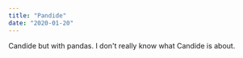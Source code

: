 ```yaml
---
title: "Pandide"
date: "2020-01-20"
---
```


Candide but with pandas.
I don't really know what Candide is about.
